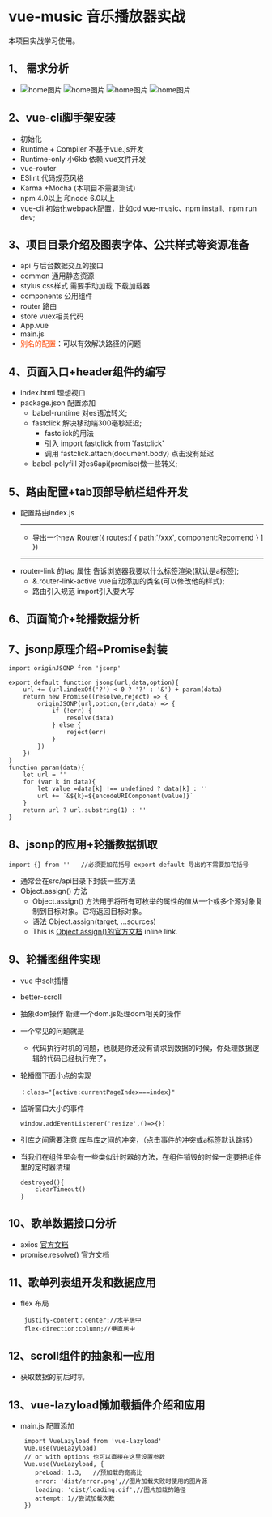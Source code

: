 #  vue-music 音乐播放器实战
 本项目实战学习使用。
## 1、 需求分析
- ![home图片](img/01.png "热门歌单") ![home图片](img/02.png "歌手") ![home图片](img/03.png "排行") ![home图片](img/04.png "搜索")
## 2、vue-cli脚手架安装
- 初始化
- Runtime + Compiler 不基于vue.js开发
- Runtime-only 小6kb 依赖.vue文件开发
- vue-router
- ESlint 代码规范风格
- Karma +Mocha (本项目不需要测试)
- npm 4.0以上 和node 6.0以上
- vue-cli 初始化webpack配置，比如cd vue-music、npm install、npm run dev;
## 3、项目目录介绍及图表字体、公共样式等资源准备
- api 与后台数据交互的接口
- common 通用静态资源
- stylus css样式 需要手动加载 下载加载器
- components 公用组件
- router 路由
- store vuex相关代码
- App.vue
- main.js
- <font color=#FF4500 face="黑体">别名的配置</font>：可以有效解决路径的问题
## 4、页面入口+header组件的编写
+ index.html 理想视口
+ package.json 配置添加 
    - babel-runtime 对es语法转义;
    * fastclick 解决移动端300毫秒延迟;
        + fastclick的用法
        * 引入 import fastclick from 'fastclick'
        * 调用 fastclick.attach(document.body) 点击没有延迟
    - babel-polyfill 对es6api(promise)做一些转义;
## 5、路由配置+tab顶部导航栏组件开发
+ 配置路由index.js   
    ***
    + 导出一个new Router({
        routes:[
            {
                path:'/xxx',
                component:Recomend
             }
        ]  })
    ***
+ router-link 的tag 属性 告诉浏览器我要以什么标签渲染(默认是a标签);
    + &.router-link-active  vue自动添加的类名(可以修改他的样式);
    +  路由引入规范 import引入要大写
## 6、页面简介+轮播数据分析
## 7、jsonp原理介绍+Promise封装
    import originJSONP from 'jsonp'

    export default function jsonp(url,data,option){
        url += (url.indexOf('?') < 0 ? '?' : '&') + param(data)
        return new Promise((resolve,reject) => {
            originJSONP(url,option,(err,data) => {
                if (!err) {
                    resolve(data)
                } else {
                    reject(err)
                }
            })
        })
    }
    function param(data){
        let url = ''
        for (var k in data){
            let value =data[k] !== undefined ? data[k] : ''
            url += `&${k}=${encodeURIComponent(value)}`
        }
        return url ? url.substring(1) : ''
    }
## 8、jsonp的应用+轮播数据抓取
    import {} from ''   //必须要加花括号 export default 导出的不需要加花括号
+ 通常会在src/api目录下封装一些方法
+ Object.assign() 方法
  + Object.assign() 方法用于将所有可枚举的属性的值从一个或多个源对象复制到目标对象。它将返回目标对象。
  + 语法 Object.assign(target, ...sources)
  + This is [Object.assign()的官方文档](https://developer.mozilla.org/zh-CN/docs/Web/JavaScript/Reference/Global_Objects/Object/assign "官网") inline link.

## 9、轮播图组件实现
+ vue 中solt插槽
+ better-scroll     
+ 抽象dom操作 新建一个dom.js处理dom相关的操作
+ 一个常见的问题就是 
  + 代码执行时机的问题，也就是你还没有请求到数据的时候，你处理数据逻辑的代码已经执行完了，
+ 轮播图下面小点的实现

      ：class="{active:currentPageIndex===index}"
+ 监听窗口大小的事件
 
      window.addEventListener('resize',()=>{})

+ 引库之间需要注意 库与库之间的冲突，（点击事件的冲突或a标签默认跳转）
+ 当我们在组件里会有一些类似计时器的方法，在组件销毁的时候一定要把组件里的定时器清理

      destroyed(){
          clearTimeout()
      }

## 10、歌单数据接口分析

+  axios [官方文档](https://www.npmjs.com/package/axios "点击")
+ promise.resolve() [官方文档](https://developer.mozilla.org/zh-CN/docs/Web/JavaScript/Reference/Global_Objects/Promise/resolve)

## 11、歌单列表组开发和数据应用
+ flex 布局 
       
       justify-content：center;//水平居中
       flex-direction:column;//垂直居中

## 12、scroll组件的抽象和一应用
+ 获取数据的前后时机
## 13、vue-lazyload懒加载插件介绍和应用
+ main.js 配置添加
       
       import VueLazyload from 'vue-lazyload'
       Vue.use(VueLazyload)
       // or with options 也可以直接在这里设置参数
       Vue.use(VueLazyload, {
          preLoad: 1.3,   //预加载的宽高比
          error: 'dist/error.png',//图片加载失败时使用的图片源
          loading: 'dist/loading.gif',//图片加载的路径
          attempt: 1//尝试加载次数
       })
